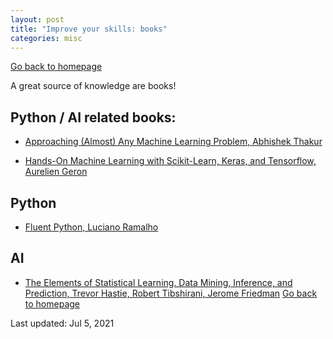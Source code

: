 ```yaml
---
layout: post
title: "Improve your skills: books"
categories: misc
---
```


[Go back to homepage](https://guillaumesimo.github.io/)

A great source of knowledge are books!

## Python / AI related books:

* <a href="https://github.com/abhishekkrthakur/approachingalmost" target="_blank">Approaching (Almost) Any Machine Learning Problem, Abhishek Thakur</a>

* <a href="https://www.amazon.fr/Hands-Machine-Learning-Scikit-learn-Tensorflow/dp/1492032646/ref=sr_1_1?__mk_fr_FR=%C3%85M%C3%85%C5%BD%C3%95%C3%91&dchild=1&keywords=Hands-On+Machine+Learning+with+Scikit-Learn%2C+Keras%2C+and+Tensorflow%3A+Concepts%2C+Tools%2C+and+Techniques+to+Build+Intelligent+Systems&qid=1624375766&sr=8-1" target="_blank">Hands-On Machine Learning with Scikit-Learn, Keras, and Tensorflow, Aurelien Geron</a>

## Python

* <a href="https://www.amazon.fr/Fluent-Python-Luciano-Ramalho/dp/1491946008/ref=sr_1_1?__mk_fr_FR=%C3%85M%C3%85%C5%BD%C3%95%C3%91&dchild=1&keywords=Fluent+python&qid=1624375839&sr=8-1" target="_blank">Fluent Python, Luciano Ramalho</a>

## AI

* <a href="https://web.stanford.edu/~hastie/Papers/ESLII.pdf" target="_blank">The Elements of Statistical Learning. Data Mining, Inference, and Prediction, Trevor Hastie, Robert Tibshirani, Jerome Friedman</a>
[Go back to homepage](https://guillaumesimo.github.io/)

Last updated: Jul 5, 2021

